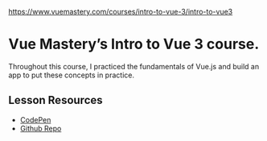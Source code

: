https://www.vuemastery.com/courses/intro-to-vue-3/intro-to-vue3

# Vue Mastery’s Intro to Vue 3 course. 
Throughout this course, I practiced the fundamentals of Vue.js and build an app to put these concepts in practice.

## Lesson Resources
- [CodePen](https://codepen.io/VueMastery/projects/public?cursor=ZD0xJm89MCZwPTEmdj01MTcwODI=)
- [Github Repo](https://github.com/Code-Pop/Intro-to-Vue-3)
